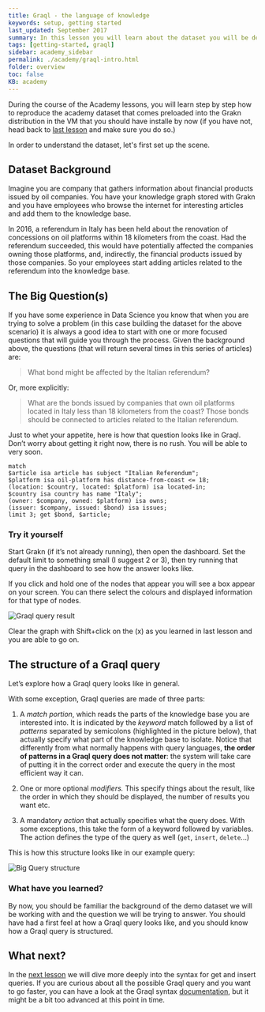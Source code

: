 ```yaml
---
title: Graql - the language of knowledge
keywords: setup, getting started
last_updated: September 2017
summary: In this lesson you will learn about the dataset you will be dealing with in the Academy and will get a first taste of the Graql language
tags: [getting-started, graql]
sidebar: academy_sidebar
permalink: ./academy/graql-intro.html
folder: overview
toc: false
KB: academy
---
```


During the course of the Academy lessons, you will learn step by step how to reproduce the academy dataset that comes preloaded into the Grakn distribution in the VM that you should have installe by now (if you have not, head back to [last lesson](./setup.html) and make sure you do so.)

In order to understand the dataset, let's first set up the scene.


## Dataset Background

Imagine you are company that gathers information about financial products issued by oil companies. You have your knowledge graph stored with Grakn and you have employees who browse the internet for interesting articles and add them to the knowledge base.

In 2016, a referendum in Italy has been held about the renovation of concessions on oil platforms within 18 kilometers from the coast. Had the referendum succeeded, this would have potentially affected the companies owning those platforms, and, indirectly, the financial products issued by those companies. So your employees start adding articles related to the referendum into the knowledge base.


## The Big Question(s)

If you have some experience in Data Science you know that when you are trying to solve a problem (in this case building the dataset for the above scenario) it is always a good idea to start with one or more focused questions that will guide you through the process. Given the background above, the questions (that will return several times in this series of articles) are:

> What bond might be affected by the Italian referendum?

Or, more explicitly:

> What are the bonds issued by companies that own oil platforms located in Italy less than 18 kilometers from the coast? Those bonds should be connected to articles related to the Italian referendum.

Just to whet your appetite, here is how that question looks like in Graql. Don’t worry about getting it right now, there is no rush. You will be able to very soon.

```graql
match
$article isa article has subject "Italian Referendum";
$platform isa oil-platform has distance-from-coast <= 18;
(location: $country, located: $platform) isa located-in;
$country isa country has name "Italy";
(owner: $company, owned: $platform) isa owns;
(issuer: $company, issued: $bond) isa issues;
limit 3; get $bond, $article;
```

### Try it yourself

Start Grakn (if it’s not already running), then open the dashboard. Set the default limit to something small (I suggest 2 or 3), then try running that query in the dashboard to see how the answer looks like.

If you click and hold one of the nodes that appear you will see a box appear on your screen. You can there select the colours and displayed information for that type of nodes.

  ![Graql query result](/images/academy/2-graql/Big-Query.png)

Clear the graph with Shift+click on the (x) as you learned in last lesson and you are able to go on.


## The structure of a Graql query

Let’s explore how a Graql query looks like in general.

With some exception, Graql queries are made of three parts:

  1. A _match portion_, which reads the parts of the knowledge base you are interested into. It is indicated by the _keyword_ match followed by a list of _patterns_ separated by semicolons (highlighted in the picture below), that actually specify what part of the knowledge base to isolate. Notice that differently from what normally happens with query languages, **the order of patterns in a Graql query does not matter**: the system will take care of putting it in the correct order and execute the query in the most efficient way it can.

  1. One or more optional _modifiers._ This specify things about the result, like the order in which they should be displayed, the number of results you want  etc.

  1. A mandatory _action_ that actually specifies what the query does. With some exceptions, this take the form of a keyword followed by variables. The action defines the type of the query as well (`get`, `insert`, `delete`...)


This is how this structure looks like in our example query:

  ![Big Query structure](/images/academy/2-graql/query-structure.png)


### What have you learned?

By now, you should be familiar the background of the demo dataset we will be working with and the question we will be trying to answer. You should have had a first feel at how a Graql query looks like, and you should know how a Graql query is structured.


## What next?

In the [next lesson](./get-queries.html) we will dive more deeply into the syntax for get and insert queries. If you are curious about all the possible Graql query and you want to go faster, you can have a look at the Graql syntax [documentation](/index.html), but it might be a bit too advanced at this point in time.
